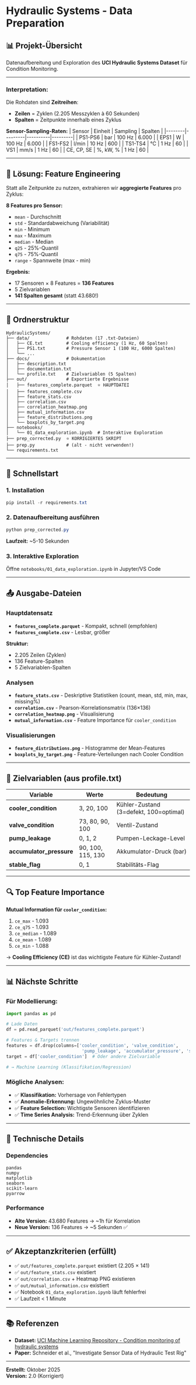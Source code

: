 # Hydraulic Systems - Data Preparation

## 📊 Projekt-Übersicht

Datenaufbereitung und Exploration des **UCI Hydraulic Systems Dataset** für Condition Monitoring.

---

### Interpretation:
Die Rohdaten sind **Zeitreihen**:
- **Zeilen** = Zyklen (2.205 Messzyklen à 60 Sekunden)
- **Spalten** = Zeitpunkte innerhalb eines Zyklus

**Sensor-Sampling-Raten:**
| Sensor | Einheit | Sampling | Spalten |
|--------|---------|----------|---------|
| PS1-PS6 | bar | 100 Hz | 6.000 |
| EPS1 | W | 100 Hz | 6.000 |
| FS1-FS2 | l/min | 10 Hz | 600 |
| TS1-TS4 | °C | 1 Hz | 60 |
| VS1 | mm/s | 1 Hz | 60 |
| CE, CP, SE | %, kW, % | 1 Hz | 60 |

---

## 🎯 Lösung: Feature Engineering

Statt alle Zeitpunkte zu nutzen, extrahieren wir **aggregierte Features** pro Zyklus:

**8 Features pro Sensor:**
- `mean` - Durchschnitt
- `std` - Standardabweichung (Variabilität)
- `min` - Minimum
- `max` - Maximum
- `median` - Median
- `q25` - 25%-Quantil
- `q75` - 75%-Quantil
- `range` - Spannweite (max - min)

**Ergebnis:**
- 17 Sensoren × 8 Features = **136 Features**
- 5 Zielvariablen
- **141 Spalten gesamt** (statt 43.680!)

---

## 📁 Ordnerstruktur

```
HydraulicSystems/
├── data/              # Rohdaten (17 .txt-Dateien)
│   ├── CE.txt         # Cooling efficiency (1 Hz, 60 Spalten)
│   ├── PS1.txt        # Pressure Sensor 1 (100 Hz, 6000 Spalten)
│   └── ...
├── docs/              # Dokumentation
│   ├── description.txt
│   ├── documentation.txt
│   └── profile.txt    # Zielvariablen (5 Spalten)
├── out/               # Exportierte Ergebnisse
│   ├── features_complete.parquet  ⭐ HAUPTDATEI
│   ├── features_complete.csv
│   ├── feature_stats.csv
│   ├── correlation.csv
│   ├── correlation_heatmap.png
│   ├── mutual_information.csv
│   ├── feature_distributions.png
│   └── boxplots_by_target.png
├── notebooks/
│   └── 01_data_exploration.ipynb  # Interaktive Exploration
├── prep_corrected.py  ⭐ KORRIGIERTES SKRIPT
├── prep.py            # (alt - nicht verwenden!)
└── requirements.txt
```

---

## 🚀 Schnellstart

### 1. Installation
```powershell
pip install -r requirements.txt
```

### 2. Datenaufbereitung ausführen
```powershell
python prep_corrected.py
```

**Laufzeit:** ~5-10 Sekunden

### 3. Interaktive Exploration
Öffne `notebooks/01_data_exploration.ipynb` in Jupyter/VS Code

---

## 📤 Ausgabe-Dateien

### Hauptdatensatz
- **`features_complete.parquet`** - Kompakt, schnell (empfohlen)
- **`features_complete.csv`** - Lesbar, größer

**Struktur:**
- 2.205 Zeilen (Zyklen)
- 136 Feature-Spalten
- 5 Zielvariablen-Spalten

### Analysen
- **`feature_stats.csv`** - Deskriptive Statistiken (count, mean, std, min, max, missing%)
- **`correlation.csv`** - Pearson-Korrelationsmatrix (136×136)
- **`correlation_heatmap.png`** - Visualisierung
- **`mutual_information.csv`** - Feature Importance für `cooler_condition`

### Visualisierungen
- **`feature_distributions.png`** - Histogramme der Mean-Features
- **`boxplots_by_target.png`** - Feature-Verteilungen nach Cooler Condition

---

## 🎯 Zielvariablen (aus profile.txt)

| Variable | Werte | Bedeutung |
|----------|-------|-----------|
| **cooler_condition** | 3, 20, 100 | Kühler-Zustand (3=defekt, 100=optimal) |
| **valve_condition** | 73, 80, 90, 100 | Ventil-Zustand |
| **pump_leakage** | 0, 1, 2 | Pumpen-Leckage-Level |
| **accumulator_pressure** | 90, 100, 115, 130 | Akkumulator-Druck (bar) |
| **stable_flag** | 0, 1 | Stabilitäts-Flag |

---

## 🔍 Top Feature Importance

**Mutual Information für `cooler_condition`:**

1. `ce_max` - 1.093
2. `ce_q75` - 1.093
3. `ce_median` - 1.089
4. `ce_mean` - 1.089
5. `ce_min` - 1.088

→ **Cooling Efficiency (CE)** ist das wichtigste Feature für Kühler-Zustand!

---

## 📊 Nächste Schritte

### Für Modellierung:
```python
import pandas as pd

# Lade Daten
df = pd.read_parquet('out/features_complete.parquet')

# Features & Targets trennen
features = df.drop(columns=['cooler_condition', 'valve_condition', 
                             'pump_leakage', 'accumulator_pressure', 'stable_flag'])
target = df['cooler_condition']  # Oder andere Zielvariable

# → Machine Learning (Klassifikation/Regression)
```

### Mögliche Analysen:
- ✅ **Klassifikation:** Vorhersage von Fehlertypen
- ✅ **Anomalie-Erkennung:** Ungewöhnliche Zyklus-Muster
- ✅ **Feature Selection:** Wichtigste Sensoren identifizieren
- ✅ **Time Series Analysis:** Trend-Erkennung über Zyklen

---

## 📝 Technische Details

### Dependencies
```
pandas
numpy
matplotlib
seaborn
scikit-learn
pyarrow
```

### Performance
- **Alte Version:** 43.680 Features → ~1h für Korrelation
- **Neue Version:** 136 Features → ~5 Sekunden ✅

---

## ✅ Akzeptanzkriterien (erfüllt)

- ✅ `out/features_complete.parquet` existiert (2.205 × 141)
- ✅ `out/feature_stats.csv` existiert
- ✅ `out/correlation.csv` + Heatmap PNG existieren
- ✅ `out/mutual_information.csv` existiert
- ✅ Notebook `01_data_exploration.ipynb` läuft fehlerfrei
- ✅ Laufzeit < 1 Minute

---

## 📚 Referenzen

- **Dataset:** [UCI Machine Learning Repository - Condition monitoring of hydraulic systems](https://archive.ics.uci.edu/ml/datasets/Condition+monitoring+of+hydraulic+systems)
- **Paper:** Schneider et al., "Investigate Sensor Data of Hydraulic Test Rig"

---

**Erstellt:** Oktober 2025  
**Version:** 2.0 (Korrigiert)
